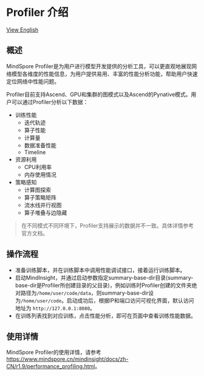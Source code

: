 # Profiler 介绍

[View English](./README.md)

## 概述

MindSpore Profiler是为用户进行模型开发提供的分析工具，可以更直观地展现网络模型各维度的性能信息，为用户提供易用、丰富的性能分析功能，帮助用户快速定位网络中性能问题。

Profiler目前支持Ascend、GPU和集群的图模式以及Ascend的Pynative模式。用户可以通过Profiler分析以下数据：

- 训练性能
    - 迭代轨迹
    - 算子性能
    - 计算量
    - 数据准备性能
    - Timeline
- 资源利用
    - CPU利用率
    - 内存使用情况
- 策略感知
    - 计算图探索
    - 算子策略矩阵
    - 流水线并行视图
    - 算子堆叠与边隐藏

> 在不同模式不同环境下，Profiler支持展示的数据并不一致。具体详情参考官方文档。

## 操作流程

- 准备训练脚本，并在训练脚本中调用性能调试接口，接着运行训练脚本。
- 启动MindInsight，并通过启动参数指定summary-base-dir目录(summary-base-dir是Profiler所创建目录的父目录)，例如训练时Profiler创建的文件夹绝对路径为`/home/user/code/data`，则summary-base-dir设为`/home/user/code`。启动成功后，根据IP和端口访问可视化界面，默认访问地址为 `http://127.0.0.1:8080`。
- 在训练列表找到对应训练，点击性能分析，即可在页面中查看训练性能数据。

## 使用详情

MindSpore Profiler的使用详情，请参考<https://www.mindspore.cn/mindinsight/docs/zh-CN/r1.9/performance_profiling.html>。